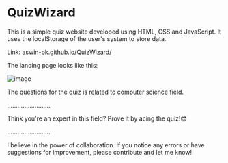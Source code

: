 # QuizWizard

This is a simple quiz website developed using HTML, CSS and JavaScript. It uses the localStorage of the user's system to store data.

Link: <a href="https://aswin-pk.github.io/QuizWizard/">aswin-pk.github.io/QuizWizard/</a>

The landing page looks like this:

![image](https://user-images.githubusercontent.com/97808507/221434380-4f51c2cf-2e70-44d1-917b-ac056999881b.png)


The questions for the quiz is related to computer science field.

.........................


Think you're an expert in this field? Prove it by acing the quiz!😎


.........................

I believe in the power of collaboration. If you notice any errors or have suggestions for improvement, please contribute and let me know!

